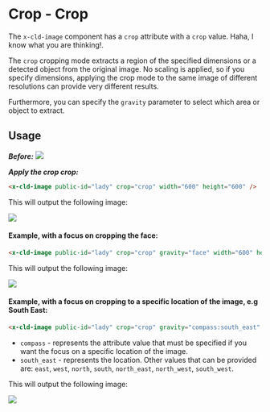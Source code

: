 # Crop - Crop

The `x-cld-image` component has a `crop` attribute with a `crop` value. Haha, I know what you are thinking!.

The `crop` cropping mode extracts a region of the specified dimensions or a detected object from the original image. No scaling is applied, so if you specify dimensions, applying the crop mode to the same image of different resolutions can provide very different results.

Furthermore, you can specify the `gravity` parameter to select which area or object to extract.

## Usage

<em><strong>Before:</strong></em>
<img src="https://res.cloudinary.com/unicodeveloper/image/upload/lady">


<em><strong>Apply the crop crop:</strong></em>
```html
<x-cld-image public-id="lady" crop="crop" width="600" height="600" />
```

This will output the following image:

<img src="https://res.cloudinary.com/unicodeveloper/image/upload/c_crop,h_600,w_600/lady?_a=AACnOBs">

#### Example, with a focus on cropping the face:

```html
<x-cld-image public-id="lady" crop="crop" gravity="face" width="600" height="600" />
```

This will output the following image:

<img src="https://res.cloudinary.com/unicodeveloper/image/upload/c_crop,g_face,h_600,w_600/lady?_a=AACnOBs">

#### Example, with a focus on cropping to a specific location of the image, e.g South East:

```html
<x-cld-image public-id="lady" crop="crop" gravity="compass:south_east" width="600" height="600" />
```

- `compass` - represents the attribute value that must be specified if you want the focus on a specific location of the image.
- `south_east` - represents the location. Other values that can be provided are: `east`, `west`, `north`, `south`, `north_east`, `north_west`, `south_west`.

This will output the following image:

<img src="https://res.cloudinary.com/unicodeveloper/image/upload/c_crop,g_south_east,h_600,w_600/lady?_a=AACnOBs">